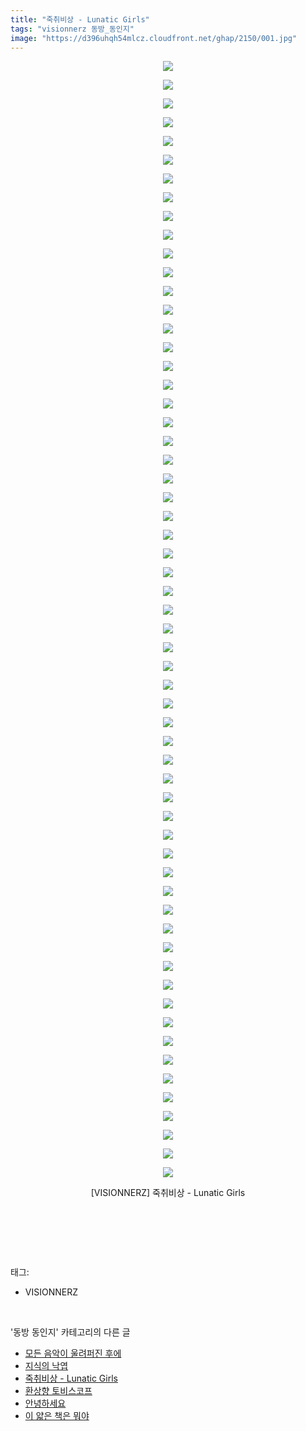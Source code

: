 ```yaml
---
title: "죽취비상 - Lunatic Girls"
tags: "visionnerz 동방_동인지"
image: "https://d396uhqh54mlcz.cloudfront.net/ghap/2150/001.jpg"
---
```

<div class="article">
<p style="text-align: center; clear: none; float: none;"><img src="{{ site.imgserver7 }}/ghap/2150/001.jpg"/></p>
<p style="text-align: center; clear: none; float: none;"><img src="{{ site.imgserver7 }}/ghap/2150/002.jpg"/></p>
<p style="text-align: center; clear: none; float: none;"><img src="{{ site.imgserver7 }}/ghap/2150/003.jpg"/></p>
<p style="text-align: center; clear: none; float: none;"><img src="{{ site.imgserver7 }}/ghap/2150/004.jpg"/></p>
<p style="text-align: center; clear: none; float: none;"><img src="{{ site.imgserver7 }}/ghap/2150/005.jpg"/></p>
<p style="text-align: center; clear: none; float: none;"><img src="{{ site.imgserver7 }}/ghap/2150/006.jpg"/></p>
<p style="text-align: center; clear: none; float: none;"><img src="{{ site.imgserver7 }}/ghap/2150/007.jpg"/></p>
<p style="text-align: center; clear: none; float: none;"><img src="{{ site.imgserver7 }}/ghap/2150/008.jpg"/></p>
<p style="text-align: center; clear: none; float: none;"><img src="{{ site.imgserver7 }}/ghap/2150/009.jpg"/></p>
<p style="text-align: center; clear: none; float: none;"><img src="{{ site.imgserver7 }}/ghap/2150/010.jpg"/></p>
<p style="text-align: center; clear: none; float: none;"><img src="{{ site.imgserver7 }}/ghap/2150/011.jpg"/></p>
<p style="text-align: center; clear: none; float: none;"><img src="{{ site.imgserver7 }}/ghap/2150/012.jpg"/></p>
<p style="text-align: center; clear: none; float: none;"><img src="{{ site.imgserver7 }}/ghap/2150/013.jpg"/></p>
<p style="text-align: center; clear: none; float: none;"><img src="{{ site.imgserver7 }}/ghap/2150/014.jpg"/></p>
<p style="text-align: center; clear: none; float: none;"><img src="{{ site.imgserver7 }}/ghap/2150/015.jpg"/></p>
<p style="text-align: center; clear: none; float: none;"><img src="{{ site.imgserver7 }}/ghap/2150/016.jpg"/></p>
<p style="text-align: center; clear: none; float: none;"><img src="{{ site.imgserver7 }}/ghap/2150/017.jpg"/></p>
<p style="text-align: center; clear: none; float: none;"><img src="{{ site.imgserver7 }}/ghap/2150/018.jpg"/></p>
<p style="text-align: center; clear: none; float: none;"><img src="{{ site.imgserver7 }}/ghap/2150/019.jpg"/></p>
<p style="text-align: center; clear: none; float: none;"><img src="{{ site.imgserver7 }}/ghap/2150/020.jpg"/></p>
<p style="text-align: center; clear: none; float: none;"><img src="{{ site.imgserver7 }}/ghap/2150/021.jpg"/></p>
<p style="text-align: center; clear: none; float: none;"><img src="{{ site.imgserver7 }}/ghap/2150/022.jpg"/></p>
<p style="text-align: center; clear: none; float: none;"><img src="{{ site.imgserver7 }}/ghap/2150/023.jpg"/></p>
<p style="text-align: center; clear: none; float: none;"><img src="{{ site.imgserver7 }}/ghap/2150/024.jpg"/></p>
<p style="text-align: center; clear: none; float: none;"><img src="{{ site.imgserver7 }}/ghap/2150/025.jpg"/></p>
<p style="text-align: center; clear: none; float: none;"><img src="{{ site.imgserver7 }}/ghap/2150/026.jpg"/></p>
<p style="text-align: center; clear: none; float: none;"><img src="{{ site.imgserver7 }}/ghap/2150/027.jpg"/></p>
<p style="text-align: center; clear: none; float: none;"><img src="{{ site.imgserver7 }}/ghap/2150/028.jpg"/></p>
<p style="text-align: center; clear: none; float: none;"><img src="{{ site.imgserver7 }}/ghap/2150/029.jpg"/></p>
<p style="text-align: center; clear: none; float: none;"><img src="{{ site.imgserver7 }}/ghap/2150/030.jpg"/></p>
<p style="text-align: center; clear: none; float: none;"><img src="{{ site.imgserver7 }}/ghap/2150/031.jpg"/></p>
<p style="text-align: center; clear: none; float: none;"><img src="{{ site.imgserver7 }}/ghap/2150/032.jpg"/></p>
<p style="text-align: center; clear: none; float: none;"><img src="{{ site.imgserver7 }}/ghap/2150/033.jpg"/></p>
<p style="text-align: center; clear: none; float: none;"><img src="{{ site.imgserver7 }}/ghap/2150/034.jpg"/></p>
<p style="text-align: center; clear: none; float: none;"><img src="{{ site.imgserver7 }}/ghap/2150/035.jpg"/></p>
<p style="text-align: center; clear: none; float: none;"><img src="{{ site.imgserver7 }}/ghap/2150/036.jpg"/></p>
<p style="text-align: center; clear: none; float: none;"><img src="{{ site.imgserver7 }}/ghap/2150/037.jpg"/></p>
<p style="text-align: center; clear: none; float: none;"><img src="{{ site.imgserver7 }}/ghap/2150/038.jpg"/></p>
<p style="text-align: center; clear: none; float: none;"><img src="{{ site.imgserver7 }}/ghap/2150/039.jpg"/></p>
<p style="text-align: center; clear: none; float: none;"><img src="{{ site.imgserver7 }}/ghap/2150/040.jpg"/></p>
<p style="text-align: center; clear: none; float: none;"><img src="{{ site.imgserver7 }}/ghap/2150/041.jpg"/></p>
<p style="text-align: center; clear: none; float: none;"><img src="{{ site.imgserver7 }}/ghap/2150/042.jpg"/></p>
<p style="text-align: center; clear: none; float: none;"><img src="{{ site.imgserver7 }}/ghap/2150/043.jpg"/></p>
<p style="text-align: center; clear: none; float: none;"><img src="{{ site.imgserver7 }}/ghap/2150/044.jpg"/></p>
<p style="text-align: center; clear: none; float: none;"><img src="{{ site.imgserver7 }}/ghap/2150/045.jpg"/></p>
<p style="text-align: center; clear: none; float: none;"><img src="{{ site.imgserver7 }}/ghap/2150/046.jpg"/></p>
<p style="text-align: center; clear: none; float: none;"><img src="{{ site.imgserver7 }}/ghap/2150/047.jpg"/></p>
<p style="text-align: center; clear: none; float: none;"><img src="{{ site.imgserver7 }}/ghap/2150/048.jpg"/></p>
<p style="text-align: center; clear: none; float: none;"><img src="{{ site.imgserver7 }}/ghap/2150/049.jpg"/></p>
<p style="text-align: center; clear: none; float: none;"><img src="{{ site.imgserver7 }}/ghap/2150/050.jpg"/></p>
<p style="text-align: center; clear: none; float: none;"><img src="{{ site.imgserver7 }}/ghap/2150/051.jpg"/></p>
<p style="text-align: center; clear: none; float: none;"><img src="{{ site.imgserver7 }}/ghap/2150/052.jpg"/></p>
<p style="text-align: center; clear: none; float: none;"><img src="{{ site.imgserver7 }}/ghap/2150/053.jpg"/></p>
<p style="text-align: center; clear: none; float: none;"><img src="{{ site.imgserver7 }}/ghap/2150/054.jpg"/></p>
<p style="text-align: center; clear: none; float: none;"><img src="{{ site.imgserver7 }}/ghap/2150/055.jpg"/></p>
<p style="text-align: center; clear: none; float: none;"><img src="{{ site.imgserver7 }}/ghap/2150/056.jpg"/></p>
<p style="text-align: center; clear: none; float: none;"><img src="{{ site.imgserver7 }}/ghap/2150/057.jpg"/></p>
<p style="text-align: center; clear: none; float: none;"><img src="{{ site.imgserver7 }}/ghap/2150/058.jpg"/></p>
<p style="text-align: center; clear: none; float: none;"><img src="{{ site.imgserver7 }}/ghap/2150/059.jpg"/></p>
<p style="text-align: center; clear: none; float: none;"><img src="{{ site.imgserver7 }}/ghap/2150/060.jpg"/></p>
<p style="text-align: center; clear: none; float: none;">[VISIONNERZ] 죽취비상 - Lunatic Girls</p>
<p style="text-align: center; clear: none; float: none;"><br/></p>
<p><br/></p>
</div><br/>
<div class="tagTrail">
<p>태그: </p>
<ul>
<li>VISIONNERZ</li>
</ul>
</div><br/>
<div class="another">
<p>'동방 동인지' 카테고리의 다른 글</p>
<ul>
<li><a href="/ghap_2153">모든 음악이 울려퍼진 후에</a></li>
<li><a href="/ghap_2152">지식의 낙엽</a></li>
<li><a href="/ghap_2150">죽취비상 - Lunatic Girls</a></li>
<li><a href="/ghap_2149">환상향 토비스코프</a></li>
<li><a href="/ghap_2148">안녕하세요</a></li>
<li><a href="/ghap_2147">이 얇은 책은 뭐야</a></li>
</ul>
</div><br/>
<div class="cb_module cb_fluid">
<div class="cb_wrt cb_profile">
</div><!-- commentList close -->
</div><br/>
